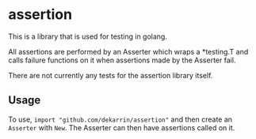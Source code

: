 # assertion
This is a library that is used for testing in golang.

All assertions are performed by an Asserter which wraps a *testing.T and calls
failure functions on it when assertions made by the Asserter fail.

There are not currently any tests for the assertion library itself.

## Usage
To use, `import "github.com/dekarrin/assertion"` and then create an `Asserter`
with `New`. The Asserter can then have assertions called on it.
